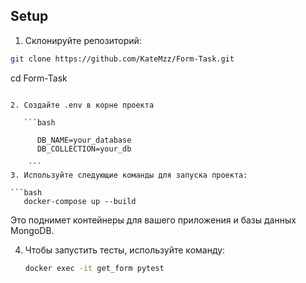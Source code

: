 ## Setup

1. Склонируйте репозиторий:

```bash
git clone https://github.com/KateMzz/Form-Task.git
```
cd Form-Task
```

2. Создайте .env в корне проекта

   ```bash
      
      DB_NAME=your_database
      DB_COLLECTION=your_db
      
    ```
3. Используйте следующие команды для запуска проекта:

```bash
   docker-compose up --build
```
Это поднимет контейнеры для вашего приложения и базы данных MongoDB.

4. Чтобы запустить тесты, используйте команду:

    ```bash
    docker exec -it get_form pytest
    ```
##

